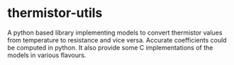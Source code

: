# thermistor-utils

A python based library implementing models to convert thermistor values from temperature to resistance and vice versa. Accurate coefficients could be computed in python. It also provide some C implementations of the models in various flavours.
